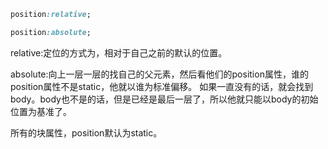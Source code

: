```css
position:relative;
```
```css
position:absolute;
```
relative:定位的方式为，相对于自己之前的默认的位置。

absolute:向上一层一层的找自己的父元素，然后看他们的position属性，谁的position属性不是static，他就以谁为标准偏移。
如果一直没有的话，就会找到body。body也不是的话，但是已经是最后一层了，所以他就只能以body的初始位置为基准了。

所有的块属性，position默认为static。
